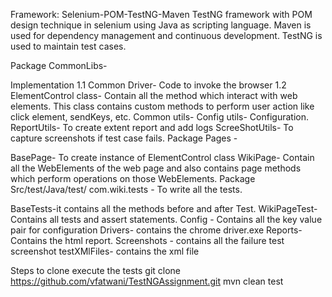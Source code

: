 Framework: Selenium-POM-TestNG-Maven TestNG framework with POM design technique in selenium using Java as scripting language. Maven is used for dependency management and continuous development. TestNG is used to maintain test cases.

Package CommonLibs-

Implementation 1.1 Common Driver- Code to invoke the browser 1.2 ElementControl class- Contain all the method which interact with web elements. This class contains custom methods to perform user action like click element, sendKeys, etc.
Common utils-
Config utils- Configuration.
ReportUtils- To create extent report and add logs
ScreeShotUtils- To capture screenshots if test case fails.
Package Pages -

BasePage- To create instance of ElementControl class
WikiPage- Contain all the WebElements of the web page and also contains page methods which perform operations on those WebElements.
Package Src/test/Java/test/ com.wiki.tests - To write all the tests.

BaseTests-it contains all the methods before and after Test.
WikiPageTest- Contains all tests and assert statements.
Config - Contains all the key value pair for configuration Drivers- contains the chrome driver.exe Reports- Contains the html report. Screenshots - contains all the failure test screenshot testXMlFiles- contains the xml file

Steps to clone execute the tests git clone https://github.com/vfatwani/TestNGAssignment.git mvn clean test
